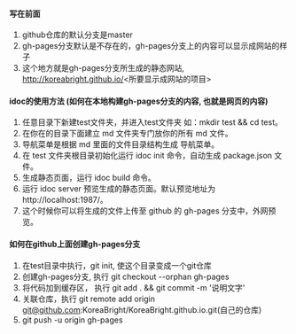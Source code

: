 #### 写在前面
1. github仓库的默认分支是master
2. gh-pages分支默认是不存在的，gh-pages分支上的内容可以显示成网站的样子
3. 这个地方就是gh-pages分支所生成的静态网站,  http://koreabright.github.io/<所要显示成网站的项目> 

#### idoc的使用方法 (如何在本地构建gh-pages分支的内容, 也就是网页的内容)
1. 任意目录下新建test文件夹，并进入test文件夹 如：mkdir test && cd test。
2. 在你在的目录下面建立 md 文件夹专门放你的所有 md 文件。
3. 导航菜单是根据 md 里面的文件目录结构生成 导航菜单。
4. 在 test 文件夹根目录初始化运行 idoc init 命令，自动生成 package.json 文件。
5. 生成静态页面，运行 idoc build 命令。
6. 运行 idoc server 预览生成的静态页面。默认预览地址为 http://localhost:1987/。
7. 这个时候你可以将生成的文件上传至 github 的 gh-pages 分支中，外网预览。     

#### 如何在github上面创建gh-pages分支
1. 在test目录中执行，git init, 使这个目录变成一个git仓库
2. 创建gh-pages分支, 执行 git checkout --orphan gh-pages
3. 将代码加到缓存区， 执行 git add . && git commit -m '说明文字'
4. 关联仓库，执行 git remote add origin git@github.com:KoreaBright/KoreaBright.github.io.git(自己的仓库)
5. git push -u origin gh-pages